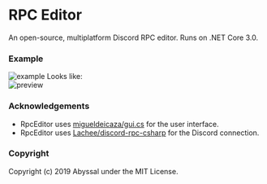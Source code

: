 # RPC Editor
An open-source, multiplatform Discord RPC editor. Runs on .NET Core 3.0.

### Example
![example](https://jessica.is-pretty.cool/9kz4bcf.png)
Looks like:  
![preview](https://jessica.is-pretty.cool/3GdTAHh.png)
### Acknowledgements
- RpcEditor uses [migueldeicaza/gui.cs](https://github.com/migueldeicaza/gui.cs) for the user interface.
- RpcEditor uses [Lachee/discord-rpc-csharp](https://github.com/Lachee/discord-rpc-csharp) for the Discord connection.

### Copyright
Copyright (c) 2019 Abyssal under the MIT License.
